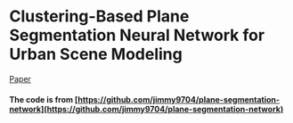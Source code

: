 # Clustering-Based Plane Segmentation Neural Network for Urban Scene Modeling

[Paper](https://www.mdpi.com/1424-8220/21/24/8382/htm)

#### The code is from [https://github.com/jimmy9704/plane-segmentation-network](https://github.com/jimmy9704/plane-segmentation-network)
